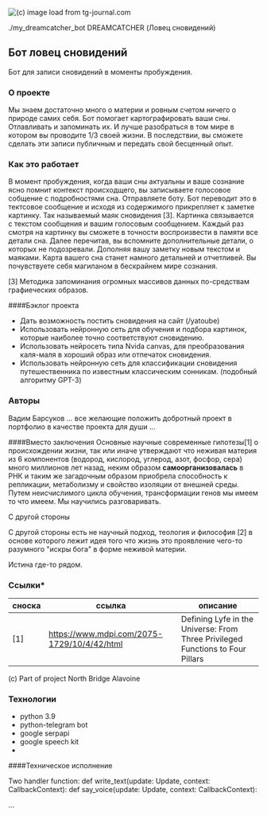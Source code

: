 ![(c) image load from tg-journal.com](https://tg-journal.com/wp-content/uploads/2021/04/illjuziya.jpg)

./my_dreamcatcher_bot
DREAMCATCHER (Ловец сновидений)
## Бот ловец сновидений 
Бот для записи сновидений в моменты пробуждения.
  
### О проекте
Мы знаем достаточно много о материи и ровным счетом ничего о природе самих себя.
Бот помогает картографировать ваши сны. Отлавливать и запоминать их. И лучше разобраться в том мире в котором вы проводите 1/3 своей жизни. 
В последствии, вы сможете сделать эти записи публичным и передать 
свой бесценный опыт.


### Как это работает
В момент пробуждения, когда ваши сны актуальны и ваше сознание ясно помнит контекст происходщего, вы записываете голосовое собщение с подробностями сна.
Отправляете боту. Бот переводит это в тектсовое сообщение и исходя из содержимого прикрепляет к заметке картинку. Так называемый маяк сновидения [3].
Картинка связывается с текстом сообщения и вашим голосовым сообщением. Каждый раз смотря на картинку вы сможете в точности воспроизвести в памяти все детали сна. Далее перечитав, вы вспомните дополнительные детали, о которых не подозревали. Дополняя вашу заметку новым текстом и маяками. Карта вашего сна станет намного детальней и отчетливей. Вы почувствуете себя магиланом в бескрайнем мире сознания.

[3] Методика запоминания огромных массивов данных по-средствам графиеческих образов.

####Бэклог проекта
- Дать возможность постить сновидения на сайт (/yatoube) 
- Использовать нейронную сеть для обучения и подбора картинок, которые наиболее точно соответствуют сновидению.
- Использовать нейросеть типа Nvida canvas, для преобразования каля-маля в хороший образ или отпечаток сновидения.
- Использовать нейронную сеть для классификации сновидения путешественника по известным классическим сонникам. 
(подобный алгоритму GPT-3)

### Авторы
Вадим Барсуков
... все желающие положить добротный проект в портфолио 
в качестве проекта для души
...

####Вместо заключения
Основные научные современные гипотезы[1] о происхождении жизни, так или иначе
утверждают что неживая материя из 6 компонентов (водород, кислород, углерод, азот, 
фосфор, сера) много миллионов лет назад, неким образом **самоорганизовалась** 
в РНК и таким же загадочным образом приобрела способность к репликации,
метаболизму и свойство изоляции от внешней среды. Путем неисчислимого цикла
обучения, трансформации генов мы имеем то что имеем. 
Мы научились разговаривать.

С другой стороны

С другой стороны есть не научный подход, теология и философия [2]
в основе которого лежит идея того что жизнь это проявление чего-то 
разумного "искры бога" в форме неживой материи.

Истина где-то рядом.

### Cсылки*

| сноска | ссылка                                      | описание                                                                       |
|--------|---------------------------------------------|--------------------------------------------------------------------------------|
| [1]    | https://www.mdpi.com/2075-1729/10/4/42/html | Defining Lyfe in the Universe: From Three Privileged Functions to Four Pillars |

(c) Part of project North Bridge Alavoine

[//]: # (![alternative header]&#40;https://img-fotki.yandex.ru/get/6427/130842948.2d6/0_15a026_d6b2f45e_XXXL.jpg&#41;)

### Технологии
- python 3.9
- python-telegram bot
- google serpapi
- google speech kit
- 
####Техническое исполнение

Two handler function:
def write_text(update: Update, context: CallbackContext):
def say_voice(update: Update, context: CallbackContext):

...